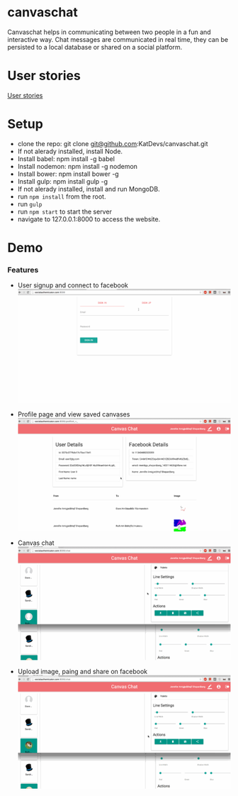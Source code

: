 # canvaschat

Canvaschat helps in communicating between two people in a fun and interactive way. Chat messages are communicated in real time, they can be persisted to a local database or shared on a social platform.

# User stories
[User stories](https://github.com/KatDevs/canvaschat/blob/master/USERSTORIES.md)

# Setup
- clone the repo: git clone git@github.com:KatDevs/canvaschat.git
- If not alerady installed, install Node.
- Install babel: npm install -g babel
- Install nodemon: npm install -g nodemon
- Install bower: npm install bower -g
- Install gulp: npm install gulp -g
- If not alerady installed, install and run MongoDB.
- run `npm install` from the root.
- run `gulp`
- run `npm start` to start the server
- navigate to 127.0.0.1:8000 to access the website.

# Demo
### Features
* User signup and connect to facebook
![alt tag](https://github.com/KatDevs/canvaschat/blob/master/demo/signup.gif)

* Profile page and view saved canvases 
![alt tag](https://github.com/KatDevs/canvaschat/blob/master/demo/profile-saved-canvas.gif)

* Canvas chat
![alt tag](https://github.com/KatDevs/canvaschat/blob/master/demo/chat.gif)

* Upload image, paing and share on facebook
![alt tag](https://github.com/KatDevs/canvaschat/blob/master/demo/upload-share.gif)

